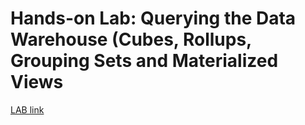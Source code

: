 # Hands-on Lab: Querying the Data Warehouse (Cubes, Rollups, Grouping Sets and Materialized Views


[LAB link](https://author-ide.skills.network/render?token=eyJhbGciOiJIUzI1NiIsInR5cCI6IkpXVCJ9.eyJtZF9pbnN0cnVjdGlvbnNfdXJsIjoiaHR0cHM6Ly9jZi1jb3Vyc2VzLWRhdGEuczMudXMuY2xvdWQtb2JqZWN0LXN0b3JhZ2UuYXBwZG9tYWluLmNsb3VkL0lCTS1EQjAyNjBFTi1Ta2lsbHNOZXR3b3JrL2xhYnMvQklXb3JrYXJvdW5kRmlsZXMvd2VlazIvUXVlcnlpbmdfZHdfY3ViZXNfcm9sbHVwc19ncm91cGluZ3NldHNfTVFULm1kIiwidG9vbF90eXBlIjoiaW5zdHJ1Y3Rpb25hbC1sYWIiLCJhZG1pbiI6ZmFsc2UsImlhdCI6MTY2ODU4MzcxNX0.i7GUz71t4Pzv3SNNhYQaKTADoZ7EJd0SWealKHFxMlI)
